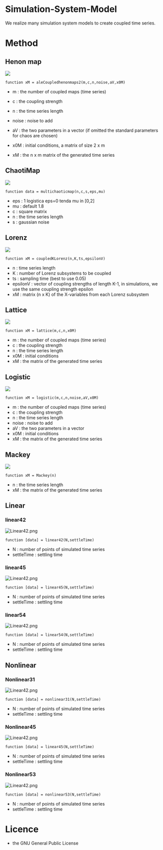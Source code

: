 # Simulation-System-Model

We realize many simulation system models to create coupled time series.

# Method

## Henon map

![](https://github.com/ziyujia/Simulation-System-Model/blob/master/Images/HenonMap.png?raw=true)

```
function xM = aleCoupledhenonmaps2(m,c,n,noise,aV,x0M)
```

- m : the number of coupled maps (time series)
- c : the coupling strength
- n : the time series length
- noise : noise to add
- aV : the two parameters in a vector (if omitted the standard parameters for chaos are chosen)
- x0M : initial conditions, a matrix of size 2 x m

- xM : the n x m matrix of the generated time series

## ChaotiMap

![](https://github.com/ziyujia/Simulation-System-Model/blob/master/Images/ChaotiMap.png?raw=true)

```
function data = multichaoticmap(n,c,s,eps,mu)
```

- eps : 1 logistica  eps=0 tenda mu in [0,2]
- mu : default 1.8 
- c : square matrix  
- n : the time series length
- s : gaussian noise



## Lorenz

![](https://github.com/ziyujia/Simulation-System-Model/blob/master/Images/Lorenz.png?raw=true)

```
function xM = coupledKLorenz(n,K,ts,epsilonV)
```

- n : time series length
- K : number of Lorenz subsystems to be coupled
- ts : sampling time (best to use 0.05)
- epsilonV : vector of coupling strengths of length K-1, in simulations, we use the same coupling strength epsilon
- xM : matrix (n x K) of the X-variables from each Lorenz subsystem

## Lattice

![](https://github.com/ziyujia/Simulation-System-Model/blob/master/Images/Lattice.png?raw=true)

```
function xM = lattice(m,c,n,x0M)
```

- m : the number of coupled maps (time series)
- c : the coupling strength
- n : the time series length
- x0M : initial conditions
- xM : the matrix of the generated time series

## Logistic

![](https://github.com/ziyujia/Simulation-System-Model/blob/master/Images/Logistic.png?raw=true)

```
function xM = logistic(m,c,n,noise,aV,x0M)
```

- m : the number of coupled maps (time series)
- c : the coupling strength
- n : the time series length
- noise : noise to add
- aV : the two parameters in a vector 
- x0M : initial conditions
- xM : the matrix of the generated time series

## Mackey

![](https://github.com/ziyujia/Simulation-System-Model/blob/master/Images/Mackey.png?raw=true)

```
function xM = Mackey(n)
```

- n : the time series length
- xM : the  matrix of the generated time series

## Linear

### linear42

![Linear42.png](https://github.com/ziyujia/Simulation-System-Model/blob/master/Images/Linear42.png?raw=true)

```
function [data] = linear42(N,settleTime)
```

- N : number of points of simulated time series
- settleTime : settling time

### linear45

![Linear42.png](https://github.com/ziyujia/Simulation-System-Model/blob/master/Images/Linear45.png?raw=true)

```
function [data] = linear45(N,settleTime)
```

- N : number of points of simulated time series
- settleTime : settling time

### linear54

![Linear42.png](https://github.com/ziyujia/Simulation-System-Model/blob/master/Images/Linear54.png?raw=true)

```
function [data] = linear54(N,settleTime)
```

- N : number of points of simulated time series
- settleTime : settling time

## Nonlinear

### Nonlinear31

![Linear42.png](https://github.com/ziyujia/Simulation-System-Model/blob/master/Images/Nonlinear31.png?raw=true)

```
function [data] = nonlinear31(N,settleTime)
```

- N : number of points of simulated time series
- settleTime : settling time

### Nonlinear45

![Linear42.png](https://github.com/ziyujia/Simulation-System-Model/blob/master/Images/Nonlinear45.png?raw=true)

```
function [data] = linear45(N,settleTime)
```

- N : number of points of simulated time series
- settleTime : settling time

### Nonlinear53

![Linear42.png](https://github.com/ziyujia/Simulation-System-Model/blob/master/Images/Nonlinear53.png?raw=true)

```
function [data] = nonlinear53(N,settleTime)
```

- N : number of points of simulated time series
- settleTime : settling time

# Licence

- the GNU General Public License

 